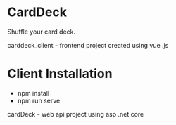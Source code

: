 # CardDeck
Shuffle your card deck.

carddeck_client - frontend project created using vue .js
# Client Installation

- npm install
- npm run serve

cardDeck - web api project using asp .net core



